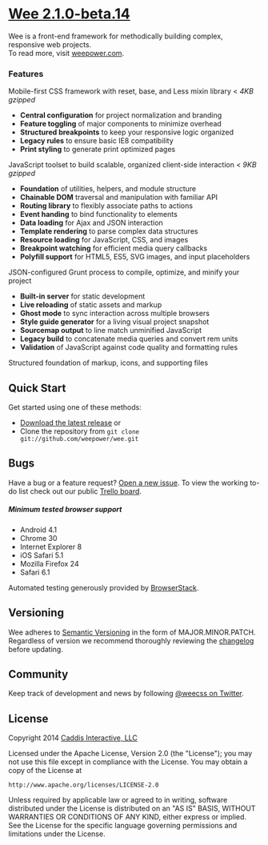 # [Wee 2.1.0-beta.14](http://www.weepower.com)

Wee is a front-end framework for methodically building complex, responsive web projects.  
To read more, visit [weepower.com](http://www.weepower.com).

### Features

Mobile-first CSS framework with reset, base, and Less mixin library < *4KB gzipped*

* **Central configuration** for project normalization and branding
* **Feature toggling** of major components to minimize overhead
* **Structured breakpoints** to keep your responsive logic organized
* **Legacy rules** to ensure basic IE8 compatibility
* **Print styling** to generate print optimized pages

JavaScript toolset to build scalable, organized client-side interaction < *9KB gzipped*

* **Foundation** of utilities, helpers, and module structure
* **Chainable DOM** traversal and manipulation with familiar API
* **Routing library** to flexibly associate paths to actions
* **Event handing** to bind functionality to elements
* **Data loading** for Ajax and JSON interaction
* **Template rendering** to parse complex data structures
* **Resource loading** for JavaScript, CSS, and images
* **Breakpoint watching** for efficient media query callbacks
* **Polyfill support** for HTML5, ES5, SVG images, and input placeholders

JSON-configured Grunt process to compile, optimize, and minify your project

* **Built-in server** for static development
* **Live reloading** of static assets and markup
* **Ghost mode** to sync interaction across multiple browsers
* **Style guide generator** for a living visual project snapshot
* **Sourcemap output** to line match unminified JavaScript
* **Legacy build** to concatenate media queries and convert rem units
* **Validation** of JavaScript against code quality and formatting rules

Structured foundation of markup, icons, and supporting files

## Quick Start

Get started using one of these methods:

* [Download the latest release](https://github.com/weepower/wee/archive/master.zip) or
* Clone the repository from `git clone git://github.com/weepower/wee.git`

## Bugs

Have a bug or a feature request? [Open a new issue](https://github.com/weepower/wee/issues).
To view the working to-do list check out our public [Trello board](https://trello.com/b/7KbnQra9/wee).

##### Minimum tested browser support

* Android 4.1
* Chrome 30
* Internet Explorer 8
* iOS Safari 5.1
* Mozilla Firefox 24
* Safari 6.1

Automated testing generously provided by [BrowserStack](https://www.browserstack.com).

## Versioning

Wee adheres to [Semantic Versioning](http://semver.org/) in the form of MAJOR.MINOR.PATCH. Regardless of version we  recommend thoroughly reviewing the [changelog](https://github.com/weepower/wee/blob/master/CHANGELOG.md) before updating.

## Community

Keep track of development and news by following [@weecss on Twitter](https://twitter.com/weecss).

## License

Copyright 2014 [Caddis Interactive, LLC](http://www.caddis.co)

Licensed under the Apache License, Version 2.0 (the "License");
you may not use this file except in compliance with the License.
You may obtain a copy of the License at

	http://www.apache.org/licenses/LICENSE-2.0

Unless required by applicable law or agreed to in writing, software
distributed under the License is distributed on an "AS IS" BASIS,
WITHOUT WARRANTIES OR CONDITIONS OF ANY KIND, either express or implied.
See the License for the specific language governing permissions and
limitations under the License.